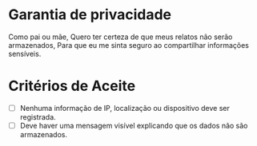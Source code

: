 # Garantia de privacidade
Como pai ou mãe,
Quero ter certeza de que meus relatos não serão armazenados,
Para que eu me sinta seguro ao compartilhar informações sensíveis.

# Critérios de Aceite
- [ ] Nenhuma informação de IP, localização ou dispositivo deve ser registrada.
- [ ] Deve haver uma mensagem visível explicando que os dados não são armazenados.